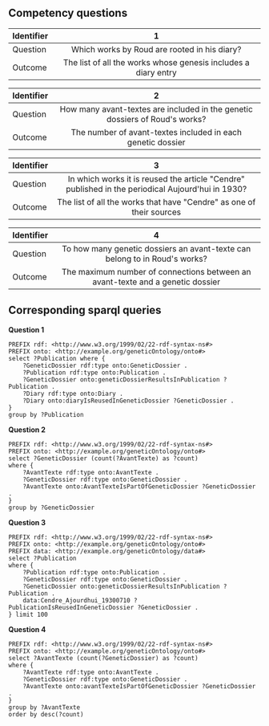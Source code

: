 
## Competency questions


| Identifier | 1 |
| ------------- |:-------------:|
| Question | Which works by Roud are rooted in his diary? |
| Outcome | The list of all the works whose genesis includes a diary entry |


| Identifier | 2 |
| ------------- |:-------------:|
| Question | How many avant-textes are included in the genetic dossiers of Roud's works? |
| Outcome | The number of avant-textes included in each genetic dossier |



| Identifier | 3 |
| ------------- |:-------------:|
| Question | In which works it is reused the article "Cendre" published in the periodical Aujourd'hui in 1930? |
| Outcome | The list of all the works that have "Cendre" as one of their sources |



| Identifier | 4 |
| ------------- |:-------------:|
| Question | To how many genetic dossiers an avant-texte can belong to in Roud's works? |
| Outcome | The maximum number of connections between an avant-texte and a genetic dossier |




## Corresponding sparql queries

**Question 1**

```sparql
PREFIX rdf: <http://www.w3.org/1999/02/22-rdf-syntax-ns#>
PREFIX onto: <http://example.org/geneticOntology/onto#>
select ?Publication where { 
	?GeneticDossier rdf:type onto:GeneticDossier .
    ?Publication rdf:type onto:Publication .
    ?GeneticDossier onto:geneticDossierResultsInPublication ?Publication .
    ?Diary rdf:type onto:Diary .
    ?Diary onto:diaryIsReusedInGeneticDossier ?GeneticDossier .
}
group by ?Publication
```

**Question 2**

```sparql
PREFIX rdf: <http://www.w3.org/1999/02/22-rdf-syntax-ns#>
PREFIX onto: <http://example.org/geneticOntology/onto#>
select ?GeneticDossier (count(?AvantTexte) as ?count)
where { 
	?AvantTexte rdf:type onto:AvantTexte .
    ?GeneticDossier rdf:type onto:GeneticDossier .
    ?AvantTexte onto:AvantTexteIsPartOfGeneticDossier ?GeneticDossier .
}
group by ?GeneticDossier
```

**Question 3**

```sparql
PREFIX rdf: <http://www.w3.org/1999/02/22-rdf-syntax-ns#>
PREFIX onto: <http://example.org/geneticOntology/onto#>
PREFIX data: <http://example.org/geneticOntology/data#>
select ?Publication
where { 
	?Publication rdf:type onto:Publication .
    ?GeneticDossier rdf:type onto:GeneticDossier .
    ?GeneticDossier onto:geneticDossierResultsInPublication ?Publication .
    data:Cendre_Ajourdhui_19300710 ?PublicationIsReusedInGeneticDossier ?GeneticDossier .
} limit 100 
```

**Question 4**

```sparql
PREFIX rdf: <http://www.w3.org/1999/02/22-rdf-syntax-ns#>
PREFIX onto: <http://example.org/geneticOntology/onto#>
select ?AvantTexte (count(?GeneticDossier) as ?count)
where { 
	?AvantTexte rdf:type onto:AvantTexte .
    ?GeneticDossier rdf:type onto:GeneticDossier .
    ?AvantTexte onto:avantTexteIsPartOfGeneticDossier ?GeneticDossier .
}
group by ?AvantTexte
order by desc(?count)
```